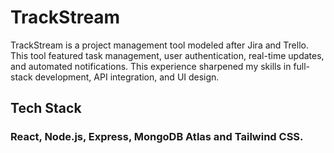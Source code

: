 # TrackStream
TrackStream is a project management tool modeled after Jira and Trello.
This tool featured task management, user authentication, real-time updates, and automated notifications.
This experience sharpened my skills in full-stack development, API integration, and UI design.

## Tech Stack
### React, Node.js, Express, MongoDB Atlas and Tailwind CSS.
